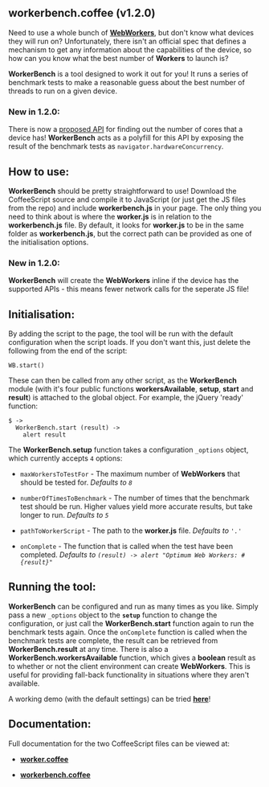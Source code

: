 ## workerbench.coffee (v1.2.0)

Need to use a whole bunch of [**WebWorkers**](http://www.whatwg.org/specs/web-apps/current-work/multipage/workers.html), but don't know what devices they will run on? Unfortunately, there isn't an official spec that defines a mechanism to get any information about the capabilities of the device, so how can you know what the best number of **Workers** to launch is?

**WorkerBench** is a tool designed to work it out for you! It runs a series of benchmark tests to make a reasonable guess about the best number of threads to run on a given device.

### New in 1.2.0:

There is now a [proposed API](http://wiki.whatwg.org/wiki/Navigator_HW_Concurrency) for finding out the number of cores that a device has! **WorkerBench** acts as a polyfill for this API by exposing the result of the benchmark tests as `navigator.hardwareConcurrency`.

## How to use:

**WorkerBench** should be pretty straightforward to use! Download the CoffeeScript source and compile it to JavaScript (or just get the JS files from the repo) and include **workerbench.js** in your page.
The only thing you need to think about is where the **worker.js** is in relation to the **workerbench.js** file.
By default, it looks for **worker.js** to be in the same folder as **workerbench.js**, but the correct path can be provided as one of the initialisation options.

### New in 1.2.0:

**WorkerBench** will create the **WebWorkers** inline if the device has the supported APIs - this means fewer network calls for the seperate JS file!

## Initialisation:

By adding the script to the page, the tool will be run with the default configuration when the script loads. If you don't want this, just delete the following from the end of the script:

    WB.start()

These can then be called from any other script, as the **WorkerBench** module (with it's four public functions **workersAvailable**, **setup**, **start** and **result**) is attached to the global object. For example, the jQuery 'ready' function:

    $ ->
      WorkerBench.start (result) ->
        alert result

The **WorkerBench.setup** function takes a configuration `_options` object, which currently accepts `4` options:

* `maxWorkersToTestFor` - The maximum number of **WebWorkers** that should be tested for. *Defaults to `8`*

* `numberOfTimesToBenchmark` - The number of times that the benchmark test should be run. Higher values yield more accurate results, but take longer to run. *Defaults to `5`*

* `pathToWorkerScript` - The path to the **worker.js** file. *Defaults to `'.'`*

* `onComplete` - The function that is called when the test have been completed. *Defaults to `(result) -> alert "Optimum Web Workers: #{result}"`*

## Running the tool:

**WorkerBench** can be configured and run as many times as you like. Simply pass a new `_options` object to the **`setup`** function to change the configuration, or just call the **WorkerBench.start** function again to run the benchmark tests again.
Once the `onComplete` function is called when the benchmark tests are complete, the result can be retrieved from **WorkerBench.result** at any time. There is also a **WorkerBench.workersAvailable** function, which gives a **boolean** result as to whether or not the client environment can create **WebWorkers**.
This is useful for providing fall-back functionality in situations where they aren't available.

A working demo (with the default settings) can be tried [**here**](http://phenomnomnominal.github.io/workerbench.coffee/)!

## Documentation:

Full documentation for the two CoffeeScript files can be viewed at:

* [**worker.coffee**](http://phenomnomnominal.github.io/projects/workerbench/docs/worker.html)

* [**workerbench.coffee**](http://phenomnomnominal.github.io/projects/workerbench/docs/workerbench.html)
